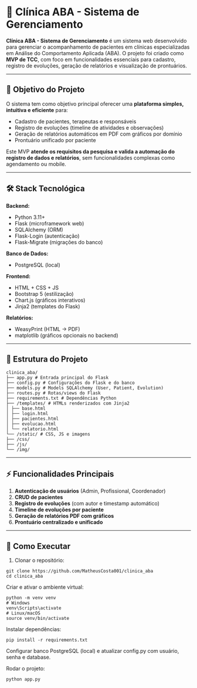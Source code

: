 # 🧩 Clínica ABA - Sistema de Gerenciamento

**Clínica ABA - Sistema de Gerenciamento** é um sistema web desenvolvido para gerenciar o acompanhamento de pacientes em clínicas especializadas em Análise do Comportamento Aplicada (ABA). O projeto foi criado como **MVP de TCC**, com foco em funcionalidades essenciais para cadastro, registro de evoluções, geração de relatórios e visualização de prontuários.

---

## 🎯 Objetivo do Projeto

O sistema tem como objetivo principal oferecer uma **plataforma simples, intuitiva e eficiente** para:

- Cadastro de pacientes, terapeutas e responsáveis  
- Registro de evoluções (timeline de atividades e observações)  
- Geração de relatórios automáticos em PDF com gráficos por domínio  
- Prontuário unificado por paciente  

Este MVP **atende os requisitos da pesquisa e valida a automação do registro de dados e relatórios**, sem funcionalidades complexas como agendamento ou mobile.

---

## 🛠️ Stack Tecnológica

**Backend:**  
- Python 3.11+  
- Flask (microframework web)  
- SQLAlchemy (ORM)  
- Flask-Login (autenticação)  
- Flask-Migrate (migrações do banco)  

**Banco de Dados:**  
- PostgreSQL (local)  

**Frontend:**  
- HTML + CSS + JS  
- Bootstrap 5 (estilização)  
- Chart.js (gráficos interativos)  
- Jinja2 (templates do Flask)  

**Relatórios:**  
- WeasyPrint (HTML → PDF)  
- matplotlib (gráficos opcionais no backend)  

---

## 📂 Estrutura do Projeto
```
clinica_aba/
├── app.py # Entrada principal do Flask
├── config.py # Configurações do Flask e do banco
├── models.py # Models SQLAlchemy (User, Patient, Evolution)
├── routes.py # Rotas/views do Flask
├── requirements.txt # Dependências Python
├── /templates/ # HTMLs renderizados com Jinja2
│ ├── base.html
│ ├── login.html
│ ├── pacientes.html
│ ├── evolucao.html
│ └── relatorio.html
└── /static/ # CSS, JS e imagens
├── /css/
├── /js/
└── /img/
```
---

## ⚡ Funcionalidades Principais

1. **Autenticação de usuários** (Admin, Profissional, Coordenador)  
2. **CRUD de pacientes**  
3. **Registro de evoluções** (com autor e timestamp automático)  
4. **Timeline de evoluções por paciente**  
5. **Geração de relatórios PDF com gráficos**  
6. **Prontuário centralizado e unificado**

---

## 🚀 Como Executar

1. Clonar o repositório:
```
git clone https://github.com/MatheusCosta001/clinica_aba
cd clinica_aba
```

Criar e ativar o ambiente virtual:
```
python -m venv venv
# Windows
venv\Scripts\activate
# Linux/macOS
source venv/bin/activate
```

Instalar dependências:
```
pip install -r requirements.txt
```

Configurar banco PostgreSQL (local) e atualizar config.py com usuário, senha e database.

Rodar o projeto:
```
python app.py
```
